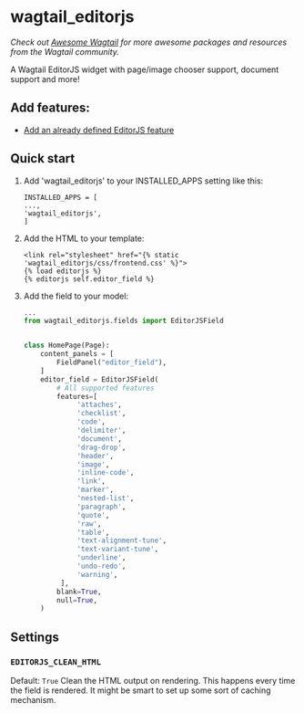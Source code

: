 wagtail_editorjs
================

*Check out [Awesome Wagtail](https://github.com/springload/awesome-wagtail) for more awesome packages and resources from the Wagtail community.*

A Wagtail EditorJS widget with page/image chooser support, document support and more!

## Add features:

* [Add an already defined EditorJS feature](https://github.com/Nigel2392/wagtail_editorjs/blob/main/docs/editorjs_feature.md "Simple Image Feature")

Quick start
-----------

1. Add 'wagtail_editorjs' to your INSTALLED_APPS setting like this:

   ```
   INSTALLED_APPS = [
   ...,
   'wagtail_editorjs',
   ]
   ```
2. Add the HTML to your template:

   ```django-html
   <link rel="stylesheet" href="{% static 'wagtail_editorjs/css/frontend.css' %}">
   {% load editorjs %}
   {% editorjs self.editor_field %}
   ```
3. Add the field to your model:

   ```python
   ...
   from wagtail_editorjs.fields import EditorJSField


   class HomePage(Page):
       content_panels = [
           FieldPanel("editor_field"),
       ]
       editor_field = EditorJSField(
           # All supported features
           features=[
                'attaches',
                'checklist',
                'code',
                'delimiter',
                'document',
                'drag-drop',
                'header',
                'image',
                'inline-code',
                'link',
                'marker',
                'nested-list',
                'paragraph',
                'quote',
                'raw',
                'table',
                'text-alignment-tune',
                'text-variant-tune',
                'underline',
                'undo-redo',
                'warning',
            ],
           blank=True,
           null=True,
       )

   ```

## Settings

### `EDITORJS_CLEAN_HTML`

Default: `True`
Clean the HTML output on rendering.
This happens every time the field is rendered.
It might be smart to set up some sort of caching mechanism.
